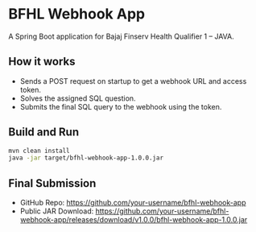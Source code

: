 # BFHL Webhook App

A Spring Boot application for Bajaj Finserv Health Qualifier 1 – JAVA.

## How it works

- Sends a POST request on startup to get a webhook URL and access token.
- Solves the assigned SQL question.
- Submits the final SQL query to the webhook using the token.

## Build and Run

```bash
mvn clean install
java -jar target/bfhl-webhook-app-1.0.0.jar
```

## Final Submission

- GitHub Repo: https://github.com/your-username/bfhl-webhook-app
- Public JAR Download: https://github.com/your-username/bfhl-webhook-app/releases/download/v1.0.0/bfhl-webhook-app-1.0.0.jar
